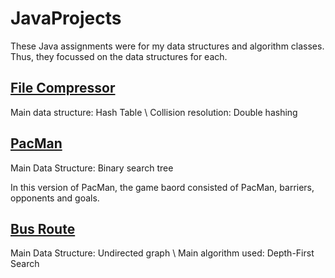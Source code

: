 # JavaProjects

These Java assignments were for my data structures and algorithm classes. Thus, they focussed on the data structures for each.

## [File Compressor](https://github.com/joshming/JavaProjects/tree/main/File_Compressor)
Main data structure: Hash Table \\
Collision resolution: Double hashing

## [PacMan](https://github.com/joshming/JavaProjects/tree/main/PacMan)
Main Data Structure: Binary search tree

In this version of PacMan, the game baord consisted of PacMan, barriers, opponents and goals. 

## [Bus Route](https://github.com/joshming/JavaProjects/tree/main/BusRoute)
Main Data Structure: Undirected graph \\
Main algorithm used: Depth-First Search
